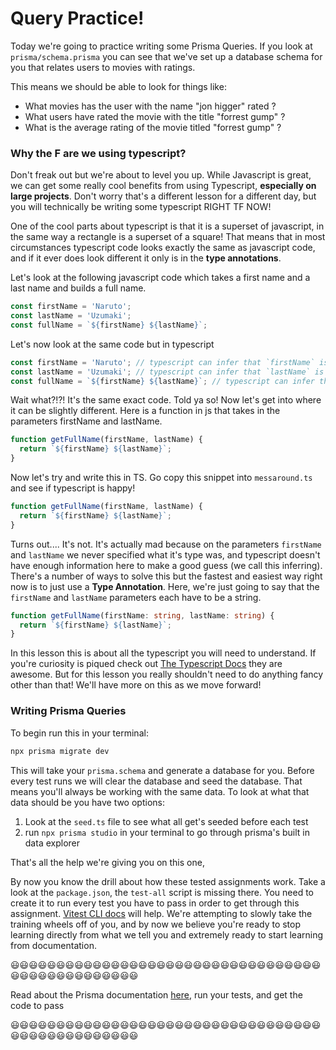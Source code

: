 # Query Practice!

Today we're going to practice writing some Prisma Queries. If you look at `prisma/schema.prisma` you can see that we've set up a database schema for you that relates users to movies with ratings.

This means we should be able to look for things like:

- What movies has the user with the name "jon higger" rated ?
- What users have rated the movie with the title "forrest gump" ?
- What is the average rating of the movie titled "forrest gump" ?

### Why the F are we using typescript?

Don't freak out but we're about to level you up. While Javascript is great, we can get some really cool benefits from using Typescript, **especially on large projects**. Don't worry that's a different lesson for a different day, but you will technically be writing some typescript RIGHT TF NOW!

One of the cool parts about typescript is that it is a superset of javascript, in the same way a rectangle is a superset of a square! That means that in most circumstances typescript code looks exactly the same as javascript code, and if it ever does look different it only is in the **type annotations**.

Let's look at the following javascript code which takes a first name and a last name and builds a full name.

```js
const firstName = 'Naruto';
const lastName = 'Uzumaki';
const fullName = `${firstName} ${lastName}`;
```

Let's now look at the same code but in typescript

```ts
const firstName = 'Naruto'; // typescript can infer that `firstName` is a string
const lastName = 'Uzumaki'; // typescript can infer that `lastName` is a string
const fullName = `${firstName} ${lastName}`; // typescript can infer that `fullName` is a string
```

Wait what?!?! It's the same exact code. Told ya so! Now let's get into where it can be slightly different. Here is a function in js that takes in the parameters firstName and lastName.

```js
function getFullName(firstName, lastName) {
  return `${firstName} ${lastName}`;
}
```

Now let's try and write this in TS. Go copy this snippet into `messaround.ts` and see if typescript is happy!

```ts
function getFullName(firstName, lastName) {
  return `${firstName} ${lastName}`;
}
```

Turns out.... It's not. It's actually mad because on the parameters `firstName` and `lastName` we never specified what it's type was, and typescript doesn't have enough information here to make a good guess (we call this inferring). There's a number of ways to solve this but the fastest and easiest way right now is to just use a **Type Annotation**. Here, we're just going to say that the `firstName` and `lastName` parameters each have to be a string.

```ts
function getFullName(firstName: string, lastName: string) {
  return `${firstName} ${lastName}`;
}
```

In this lesson this is about all the typescript you will need to understand. If you're curiosity is piqued check out [The Typescript Docs](https://www.typescriptlang.org/docs/) they are awesome. But for this lesson you really shouldn't need to do anything fancy other than that! We'll have more on this as we move forward!

### Writing Prisma Queries

To begin run this in your terminal:

```sh
npx prisma migrate dev
```

This will take your `prisma.schema` and generate a database for you. Before every test runs we will clear the database and seed the database. That means you'll always be working with the same data. To look at what that data should be you have two options:

1. Look at the `seed.ts` file to see what all get's seeded before each test
2. run `npx prisma studio` in your terminal to go through prisma's built in data explorer

That's all the help we're giving you on this one,

By now you know the drill about how these tested assignments work. Take a look at the `package.json`, the `test-all` script is missing there. You need to create it to run every test you have to pass in order to get through this assignment. [Vitest CLI docs](https://vitest.dev/guide/cli.html) will help. We're attempting to slowly take the training wheels off of you, and by now we believe you're ready to stop learning directly from what we tell you and extremely ready to start learning from documentation.

😃😃😃😃😃😃😃😃😃😃😃😃😃😃😃😃😃😃😃😃😃😃😃😃😃😃😃😃😃😃😃😃😃😃😃😃😃😃😃😃😃😃😃😃😃😃😃😃

Read about the Prisma documentation [here](https://www.prisma.io/docs), run your tests, and get the code to pass

😃😃😃😃😃😃😃😃😃😃😃😃😃😃😃😃😃😃😃😃😃😃😃😃😃😃😃😃😃😃😃😃😃😃😃😃😃😃😃😃😃😃😃😃😃😃😃😃
